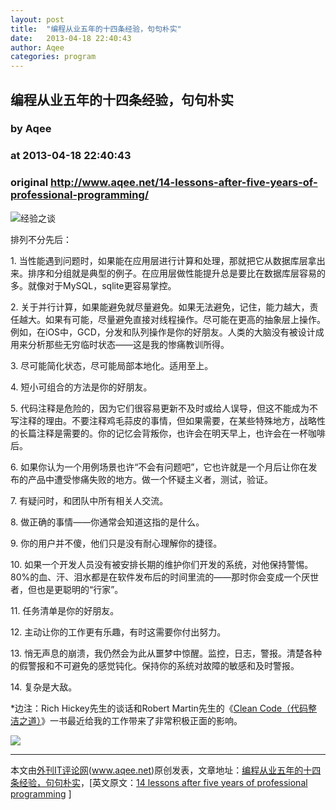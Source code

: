```yaml
---
layout: post
title:  "编程从业五年的十四条经验，句句朴实"
date:   2013-04-18 22:40:43
author: Aqee
categories: program
---
```


## 编程从业五年的十四条经验，句句朴实
### by Aqee
### at 2013-04-18 22:40:43
### original <http://www.aqee.net/14-lessons-after-five-years-of-professional-programming/>

<img src="http://ittopic.gotoip1.com/qee/wordpress/wp-content/uploads/2013/04/20120806054241112-620x350.jpg" alt="经验之谈"><br><p>排列不分先后：</p><p>1. 当性能遇到问题时，如果能在应用层进行计算和处理，那就把它从数据库层拿出来。排序和分组就是典型的例子。在应用层做性能提升总是要比在数据库层容易的多。就像对于MySQL，sqlite更容易掌控。</p><p>2. 关于并行计算，如果能避免就尽量避免。如果无法避免，记住，能力越大，责任越大。如果有可能，尽量避免直接对线程操作。尽可能在更高的抽象层上操作。例如，在iOS中，GCD，分发和队列操作是你的好朋友。人类的大脑没有被设计成用来分析那些无穷临时状态——这是我的惨痛教训所得。</p><p>3. 尽可能简化状态，尽可能局部本地化。适用至上。</p><p>4. 短小可组合的方法是你的好朋友。</p><p>5. 代码注释是危险的，因为它们很容易更新不及时或给人误导，但这不能成为不写注释的理由。不要注释鸡毛蒜皮的事情，但如果需要，在某些特殊地方，战略性的长篇注释是需要的。你的记忆会背叛你，也许会在明天早上，也许会在一杯咖啡后。</p><p>6. 如果你认为一个用例场景也许“不会有问题吧”，它也许就是一个月后让你在发布的产品中遭受惨痛失败的地方。做一个怀疑主义者，测试，验证。</p><p>7. 有疑问时，和团队中所有相关人交流。</p><p>8. 做正确的事情——你通常会知道这指的是什么。</p><p>9. 你的用户并不傻，他们只是没有耐心理解你的捷径。</p><p>10. 如果一个开发人员没有被安排长期的维护你们开发的系统，对他保持警惕。80%的血、汗、泪水都是在软件发布后的时间里流的——那时你会变成一个厌世者，但也是更聪明的“行家”。</p><p>11. 任务清单是你的好朋友。</p><p>12. 主动让你的工作更有乐趣，有时这需要你付出努力。</p><p>13. 悄无声息的崩溃，我仍然会为此从噩梦中惊醒。监控，日志，警报。清楚各种的假警报和不可避免的感觉钝化。保持你的系统对故障的敏感和及时警报。</p><p>14. 复杂是大敌。</p><p>*边注：Rich Hickey先生的谈话和Robert Martin先生的《<a href="http://bit.ly/M9Vu8V">Clean Code（代码整洁之道）</a>》一书最近给我的工作带来了非常积极正面的影响。</p><p><a href="http://t.cn/zTcmcnC"><img src="http://ittopic.gotoip1.com/ad-cup-336.jpg"></a></p><hr>本文由<a href="http://www.aqee.net">外刊IT评论网</a>(<a href="http://www.aqee.net">www.aqee.net</a>)原创发表，文章地址：<a href="http://www.aqee.net/14-lessons-after-five-years-of-professional-programming/">编程从业五年的十四条经验，句句朴实</a>，[英文原文：<a href="http://siavoshb.tumblr.com/post/47005180661/14-lessons-after-five-years-of-professional-programming">14 lessons after five years of professional programming</a> ]<br><br><br><br><br><br><br><br><img src="http://www1.feedsky.com/t1/731406249/aqee-net/feedsky/s.gif?r=http://www.aqee.net/14-lessons-after-five-years-of-professional-programming/" border="0" height="0" width="0">